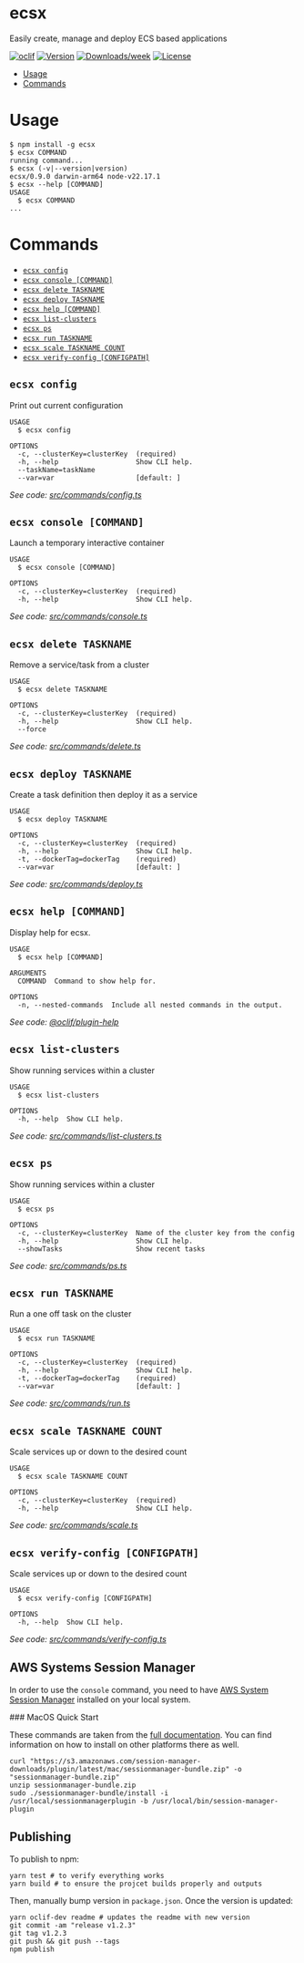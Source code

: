 ecsx
====

Easily create, manage and deploy ECS based applications

[![oclif](https://img.shields.io/badge/cli-oclif-brightgreen.svg)](https://oclif.io)
[![Version](https://img.shields.io/npm/v/ecsx.svg)](https://npmjs.org/package/ecsx)
[![Downloads/week](https://img.shields.io/npm/dw/ecsx.svg)](https://npmjs.org/package/ecsx)
[![License](https://img.shields.io/npm/l/ecsx.svg)](https://github.com/marcqualie/ecsx/blob/master/package.json)

<!-- toc -->
* [Usage](#usage)
* [Commands](#commands)
<!-- tocstop -->
# Usage
<!-- usage -->
```sh-session
$ npm install -g ecsx
$ ecsx COMMAND
running command...
$ ecsx (-v|--version|version)
ecsx/0.9.0 darwin-arm64 node-v22.17.1
$ ecsx --help [COMMAND]
USAGE
  $ ecsx COMMAND
...
```
<!-- usagestop -->
# Commands
<!-- commands -->
* [`ecsx config`](#ecsx-config)
* [`ecsx console [COMMAND]`](#ecsx-console-command)
* [`ecsx delete TASKNAME`](#ecsx-delete-taskname)
* [`ecsx deploy TASKNAME`](#ecsx-deploy-taskname)
* [`ecsx help [COMMAND]`](#ecsx-help-command)
* [`ecsx list-clusters`](#ecsx-list-clusters)
* [`ecsx ps`](#ecsx-ps)
* [`ecsx run TASKNAME`](#ecsx-run-taskname)
* [`ecsx scale TASKNAME COUNT`](#ecsx-scale-taskname-count)
* [`ecsx verify-config [CONFIGPATH]`](#ecsx-verify-config-configpath)

## `ecsx config`

Print out current configuration

```
USAGE
  $ ecsx config

OPTIONS
  -c, --clusterKey=clusterKey  (required)
  -h, --help                   Show CLI help.
  --taskName=taskName
  --var=var                    [default: ]
```

_See code: [src/commands/config.ts](https://github.com/marcqualie/ecsx/blob/v0.9.0/src/commands/config.ts)_

## `ecsx console [COMMAND]`

Launch a temporary interactive container

```
USAGE
  $ ecsx console [COMMAND]

OPTIONS
  -c, --clusterKey=clusterKey  (required)
  -h, --help                   Show CLI help.
```

_See code: [src/commands/console.ts](https://github.com/marcqualie/ecsx/blob/v0.9.0/src/commands/console.ts)_

## `ecsx delete TASKNAME`

Remove a service/task from a cluster

```
USAGE
  $ ecsx delete TASKNAME

OPTIONS
  -c, --clusterKey=clusterKey  (required)
  -h, --help                   Show CLI help.
  --force
```

_See code: [src/commands/delete.ts](https://github.com/marcqualie/ecsx/blob/v0.9.0/src/commands/delete.ts)_

## `ecsx deploy TASKNAME`

Create a task definition then deploy it as a service

```
USAGE
  $ ecsx deploy TASKNAME

OPTIONS
  -c, --clusterKey=clusterKey  (required)
  -h, --help                   Show CLI help.
  -t, --dockerTag=dockerTag    (required)
  --var=var                    [default: ]
```

_See code: [src/commands/deploy.ts](https://github.com/marcqualie/ecsx/blob/v0.9.0/src/commands/deploy.ts)_

## `ecsx help [COMMAND]`

Display help for ecsx.

```
USAGE
  $ ecsx help [COMMAND]

ARGUMENTS
  COMMAND  Command to show help for.

OPTIONS
  -n, --nested-commands  Include all nested commands in the output.
```

_See code: [@oclif/plugin-help](https://github.com/oclif/plugin-help/blob/v5.1.23/src/commands/help.ts)_

## `ecsx list-clusters`

Show running services within a cluster

```
USAGE
  $ ecsx list-clusters

OPTIONS
  -h, --help  Show CLI help.
```

_See code: [src/commands/list-clusters.ts](https://github.com/marcqualie/ecsx/blob/v0.9.0/src/commands/list-clusters.ts)_

## `ecsx ps`

Show running services within a cluster

```
USAGE
  $ ecsx ps

OPTIONS
  -c, --clusterKey=clusterKey  Name of the cluster key from the config
  -h, --help                   Show CLI help.
  --showTasks                  Show recent tasks
```

_See code: [src/commands/ps.ts](https://github.com/marcqualie/ecsx/blob/v0.9.0/src/commands/ps.ts)_

## `ecsx run TASKNAME`

Run a one off task on the cluster

```
USAGE
  $ ecsx run TASKNAME

OPTIONS
  -c, --clusterKey=clusterKey  (required)
  -h, --help                   Show CLI help.
  -t, --dockerTag=dockerTag    (required)
  --var=var                    [default: ]
```

_See code: [src/commands/run.ts](https://github.com/marcqualie/ecsx/blob/v0.9.0/src/commands/run.ts)_

## `ecsx scale TASKNAME COUNT`

Scale services up or down to the desired count

```
USAGE
  $ ecsx scale TASKNAME COUNT

OPTIONS
  -c, --clusterKey=clusterKey  (required)
  -h, --help                   Show CLI help.
```

_See code: [src/commands/scale.ts](https://github.com/marcqualie/ecsx/blob/v0.9.0/src/commands/scale.ts)_

## `ecsx verify-config [CONFIGPATH]`

Scale services up or down to the desired count

```
USAGE
  $ ecsx verify-config [CONFIGPATH]

OPTIONS
  -h, --help  Show CLI help.
```

_See code: [src/commands/verify-config.ts](https://github.com/marcqualie/ecsx/blob/v0.9.0/src/commands/verify-config.ts)_
<!-- commandsstop -->



## AWS Systems Session Manager

In order to use the `console` command, you need to have [AWS System Session Manager](https://docs.aws.amazon.com/systems-manager/latest/userguide/session-manager.html) installed on your local system.


### MacOS Quick Start

These commands are taken from the [full documentation](https://docs.aws.amazon.com/systems-manager/latest/userguide/session-manager-working-with-install-plugin.html#install-plugin-macos). You can find information on how to install on other platforms there as well.

```shell
curl "https://s3.amazonaws.com/session-manager-downloads/plugin/latest/mac/sessionmanager-bundle.zip" -o "sessionmanager-bundle.zip"
unzip sessionmanager-bundle.zip
sudo ./sessionmanager-bundle/install -i /usr/local/sessionmanagerplugin -b /usr/local/bin/session-manager-plugin
```



## Publishing

To publish to npm:

```shell
yarn test # to verify everything works
yarn build # to ensure the projcet builds properly and outputs
```

Then, manually bump version in `package.json`. Once the version is updated:

```shell
yarn oclif-dev readme # updates the readme with new version
git commit -am "release v1.2.3"
git tag v1.2.3
git push && git push --tags
npm publish
```
